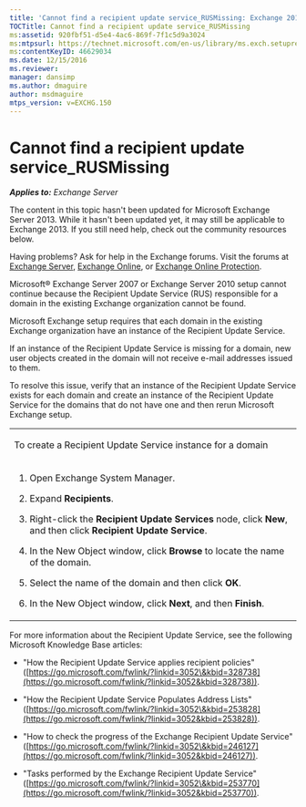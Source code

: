 ```yaml
---
title: 'Cannot find a recipient update service_RUSMissing: Exchange 2013 Help'
TOCTitle: Cannot find a recipient update service_RUSMissing
ms:assetid: 920fbf51-d5e4-4ac6-869f-7f1c5d9a3024
ms:mtpsurl: https://technet.microsoft.com/en-us/library/ms.exch.setupreadiness.rusmissing(v=EXCHG.150)
ms:contentKeyID: 46629034
ms.date: 12/15/2016
ms.reviewer: 
manager: dansimp
ms.author: dmaguire
author: msdmaguire
mtps_version: v=EXCHG.150
---
```


# Cannot find a recipient update service\_RUSMissing

_**Applies to:** Exchange Server_

The content in this topic hasn't been updated for Microsoft Exchange Server 2013. While it hasn't been updated yet, it may still be applicable to Exchange 2013. If you still need help, check out the community resources below.

Having problems? Ask for help in the Exchange forums. Visit the forums at [Exchange Server](https://go.microsoft.com/fwlink/p/?linkid=60612), [Exchange Online](https://go.microsoft.com/fwlink/p/?linkid=267542), or [Exchange Online Protection](https://go.microsoft.com/fwlink/p/?linkid=285351).

Microsoft® Exchange Server 2007 or Exchange Server 2010 setup cannot continue because the Recipient Update Service (RUS) responsible for a domain in the existing Exchange organization cannot be found.

Microsoft Exchange setup requires that each domain in the existing Exchange organization have an instance of the Recipient Update Service.

If an instance of the Recipient Update Service is missing for a domain, new user objects created in the domain will not receive e-mail addresses issued to them.

To resolve this issue, verify that an instance of the Recipient Update Service exists for each domain and create an instance of the Recipient Update Service for the domains that do not have one and then rerun Microsoft Exchange setup.

<table>
<colgroup>
<col style="width: 100%" />
</colgroup>
<tbody>
<tr class="odd">
<td><p>To create a Recipient Update Service instance for a domain</p></td>
</tr>
<tr class="even">
<td><ol>
<li><p>Open Exchange System Manager.</p></li>
<li><p>Expand <strong>Recipients</strong>.</p></li>
<li><p>Right-click the <strong>Recipient Update Services</strong> node, click <strong>New</strong>, and then click <strong>Recipient Update Service</strong>.</p></li>
<li><p>In the New Object window, click <strong>Browse</strong> to locate the name of the domain.</p></li>
<li><p>Select the name of the domain and then click <strong>OK</strong>.</p></li>
<li><p>In the New Object window, click <strong>Next</strong>, and then <strong>Finish</strong>.</p></li>
</ol></td>
</tr>
</tbody>
</table>

For more information about the Recipient Update Service, see the following Microsoft Knowledge Base articles:

  - "How the Recipient Update Service applies recipient policies" ([https://go.microsoft.com/fwlink/?linkid=3052\&kbid=328738](https://go.microsoft.com/fwlink/?linkid=3052&kbid=328738)).

  - "How the Recipient Update Service Populates Address Lists" ([https://go.microsoft.com/fwlink/?linkid=3052\&kbid=253828](https://go.microsoft.com/fwlink/?linkid=3052&kbid=253828)).

  - "How to check the progress of the Exchange Recipient Update Service" ([https://go.microsoft.com/fwlink/?linkid=3052\&kbid=246127](https://go.microsoft.com/fwlink/?linkid=3052&kbid=246127)).

  - "Tasks performed by the Exchange Recipient Update Service" ([https://go.microsoft.com/fwlink/?linkid=3052\&kbid=253770](https://go.microsoft.com/fwlink/?linkid=3052&kbid=253770)).
